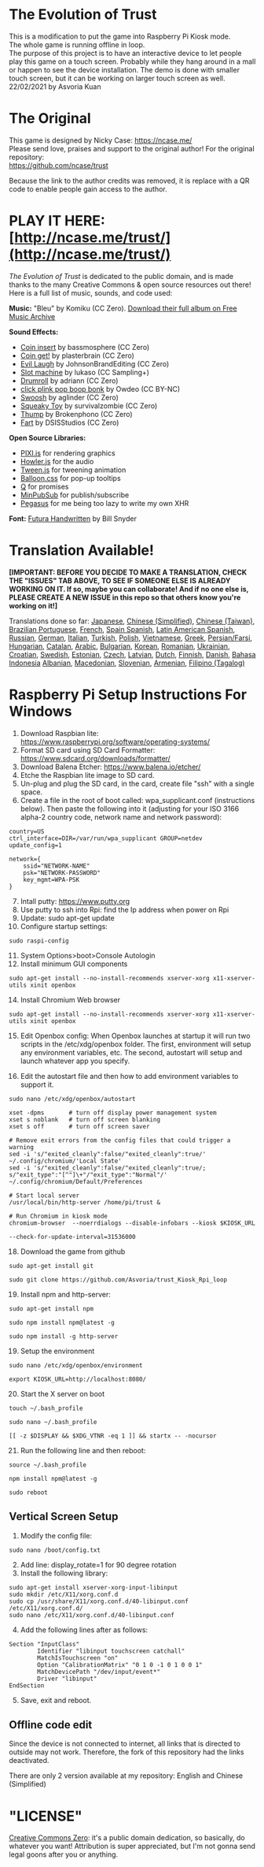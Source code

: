 # The Evolution of Trust

This is a modification to put the game into Raspberry Pi Kiosk mode.   
The whole game is running offline in loop.  
The purpose of this project is to have an interactive device to let people play this game on a touch screen. Probably while they hang around in a mall or happen to see the device installation. The demo is done with smaller touch screen, but it can be working on larger touch screen as well.  
22/02/2021 by Asvoria Kuan

# The Original
This game is designed by Nicky Case: https://ncase.me/  
Please send love, praises and support to the original author!
For the original repository:  
https://github.com/ncase/trust

Because the link to the author credits was removed, it is replace with a QR code to enable people gain access to the author.  


#	PLAY IT HERE: [http://ncase.me/trust/](http://ncase.me/trust/)

*The Evolution of Trust* is dedicated to the public domain, and is made thanks to the many Creative Commons & open source resources out there! Here is a full list of music, sounds, and code used:

**Music:** "Bleu" by Komiku (CC Zero). [Download their full album on Free Music Archive](http://freemusicarchive.org/music/Komiku/Its_time_for_adventure_/)

**Sound Effects:**

* [Coin insert](https://freesound.org/people/bassmosphere/sounds/384700/) by bassmosphere (CC Zero)
* [Coin get!](https://freesound.org/people/plasterbrain/sounds/242857/) by plasterbrain (CC Zero)
* [Evil Laugh](https://freesound.org/people/JohnsonBrandEditing/sounds/173933/) by JohnsonBrandEditing (CC Zero)
* [Slot machine](https://freesound.org/people/lukaso/sounds/69689/) by lukaso (CC Sampling+)
* [Drumroll](https://freesound.org/people/adriann/sounds/191718/) by adriann (CC Zero)
* [click plink pop boop bonk](https://freesound.org/people/Owdeo/sounds/116653/) by Owdeo (CC BY-NC)
* [Swoosh](https://freesound.org/people/aglinder/sounds/264468/) by aglinder (CC Zero)
* [Squeaky Toy](https://freesound.org/people/survivalzombie/sounds/240015/) by survivalzombie (CC Zero)
* [Thump](https://freesound.org/people/Brokenphono/sounds/344149/) by Brokenphono (CC Zero)
* [Fart](https://freesound.org/people/DSISStudios/sounds/241000/) by DSISStudios (CC Zero)

**Open Source Libraries:**

* [PIXI.js](http://www.pixijs.com/) for rendering graphics
* [Howler.js](https://howlerjs.com/) for the audio
* [Tween.js](http://www.createjs.com/tweenjs) for tweening animation
* [Balloon.css](https://kazzkiq.github.io/balloon.css/) for pop-up tooltips
* [Q](https://github.com/kriskowal/q/) for promises
* [MinPubSub](https://github.com/daniellmb/MinPubSub) for publish/subscribe
* [Pegasus](https://github.com/typicode/pegasus) for me being too lazy to write my own XHR

**Font:** [Futura Handwritten](http://www.dafont.com/futurahandwritten.font) by Bill Snyder

#	Translation Available!

**[IMPORTANT:
BEFORE YOU DECIDE TO MAKE A TRANSLATION, CHECK THE "ISSUES" TAB ABOVE,
TO SEE IF SOMEONE ELSE IS ALREADY WORKING ON IT.
If so, maybe you can collaborate!
And if no one else is, PLEASE CREATE A NEW ISSUE in this repo
so that others know you're working on it!]**

Translations done so far:
[Japanese](https://htlife.github.io/trust_jp/),
[Chinese (Simplified)](https://sekai.co/trust/),
[Chinese (Taiwan)](https://audreyt.github.io/trust-zh-TW/),
[Brazilian Portuguese](https://brunolemos.github.io/trust/),
[French](https://ayowel.github.io/trust/),
[Spain Spanish](https://ccamara.github.io/trust/),
[Latin American Spanish](https://maeriens.github.io/trust/),
[Russian](https://notdotteam.github.io/trust/),
[German](https://jkoelling.github.io/trust/),
[Italian](https://lvdt.github.io/trust/),
[Turkish](https://osaatcioglu.github.io/trust),
[Polish](https://sin.github.io/trust/),
[Vietnamese](https://nghiatt90.github.io/trust-vn/),
[Greek](https://lightspot21.github.io/trust/),
[Persian/Farsi](https://hamed.github.io/trust/),
[Hungarian](http://ncase.me/trust-hu/),
[Catalan](https://fbricart.github.io/trust/),
[Arabic](https://mudaraljundi.github.io/trust/),
[Bulgarian](http://ncase.me/trust-bg/),
[Korean](https://osori.github.io/trust-ko/),
[Romanian](https://enfactorial.github.io/trust/),
[Ukrainian](https://yaroslav-f.github.io/trust/),
[Croatian](http://www.varljiv.org/evolucija-povjerenja/index.html),
[Swedish](http://trust.alicedarner.se/),
[Estonian](http://ncase.me/trust-et/),
[Czech](https://nextghost.github.io/trust/),
[Latvian](https://reversedfate.github.io/trust/),
[Dutch](https://rayraz.github.io/trust/),
[Finnish](https://1luap.github.io/trust/),
[Danish](https://mok0.github.io/trust/),
[Bahasa Indonesia](https://chairulakmal.github.io/trust/)
[Albanian](https://kreshnik.github.io/trust/),
[Macedonian](https://stosto2.github.io/trust/),
[Slovenian](https://matejko124.github.io/trust/),
[Armenian](https://kamee.gitlab.io/trust/),
[Filipino (Tagalog)](https://tiwalaph.github.io/TiwalaPH/)

# Raspberry Pi Setup Instructions For Windows

1. Download Raspbian lite: https://www.raspberrypi.org/software/operating-systems/  
2. Format SD card using SD Card Formatter: https://www.sdcard.org/downloads/formatter/  
3. Download Balena Etcher: https://www.balena.io/etcher/
4. Etche the Raspbian lite image to SD card.
5. Un-plug and plug the SD card, in the card, create file "ssh" with a single space.
6. Create a file in the root of boot called: wpa_supplicant.conf (instructions below). Then paste the following into it (adjusting for your ISO 3166 alpha-2 country code, network name and network password):  
<pre><code>country=US
ctrl_interface=DIR=/var/run/wpa_supplicant GROUP=netdev
update_config=1

network={
    ssid="NETWORK-NAME"
    psk="NETWORK-PASSWORD"
    key_mgmt=WPA-PSK
}
</code></pre>  
7. Intall putty: https://www.putty.org
8. Use putty to ssh into Rpi: find the Ip address when power on Rpi
9. Update: sudo apt-get update  
10. Configure startup settings:  
<pre><code>sudo raspi-config</code></pre>  
11. System Options>boot>Console Autologin  
12. Install minimum GUI components  
<pre><code>sudo apt-get install --no-install-recommends xserver-xorg x11-xserver-utils xinit openbox</code></pre>  
14. Install Chromium Web browser  
<pre><code>sudo apt-get install --no-install-recommends xserver-xorg x11-xserver-utils xinit openbox</code></pre>  
15. Edit Openbox config: When Openbox launches at startup it will run two scripts in the /etc/xdg/openbox folder. The first, environment will setup any environment variables, etc. The second, autostart will setup and launch whatever app you specify.

16. Edit the autostart file and then how to add environment variables to support it.
<pre><code>sudo nano /etc/xdg/openbox/autostart</code></pre>  
<pre><code>xset -dpms       # turn off display power management system
xset s noblank   # turn off screen blanking
xset s off       # turn off screen saver

# Remove exit errors from the config files that could trigger a warning
sed -i 's/"exited_cleanly":false/"exited_cleanly":true/' ~/.config/chromium/'Local State'
sed -i 's/"exited_cleanly":false/"exited_cleanly":true/; s/"exit_type":"[^"]\+"/"exit_type":"Normal"/' ~/.config/chromium/Default/Preferences

# Start local server
/usr/local/bin/http-server /home/pi/trust &

# Run Chromium in kiosk mode
chromium-browser  --noerrdialogs --disable-infobars --kiosk $KIOSK_URL

--check-for-update-interval=31536000
</code></pre>  
18. Download the game from github  
<pre><code>sudo apt-get install git</code></pre>  
<pre><code>sudo git clone https://github.com/Asvoria/trust_Kiosk_Rpi_loop</code></pre>  
19. Install npm and http-server: 
<pre><code>sudo apt-get install npm</code></pre>  
<pre><code>sudo npm install npm@latest -g</code></pre>  
<pre><code>sudo npm install -g http-server</code></pre>  
19. Setup the environment  
<pre><code>sudo nano /etc/xdg/openbox/environment</code></pre>  
<pre><code>export KIOSK_URL=http://localhost:8080/</code></pre>  
20. Start the X server on boot  
<pre><code>touch ~/.bash_profile</code></pre> 
<pre><code>sudo nano ~/.bash_profile</code></pre> 
<pre><code>[[ -z $DISPLAY && $XDG_VTNR -eq 1 ]] && startx -- -nocursor</code></pre>  
21. Run the following line and then reboot:    
<pre><code>source ~/.bash_profile</code></pre> 
<pre><code>npm install npm@latest -g</code></pre>  
<pre><code>sudo reboot</code></pre>  

## Vertical Screen Setup  
1. Modify the config file:
<pre><code>sudo nano /boot/config.txt</code></pre>  
2. Add line: display_rotate=1 for 90 degree rotation
3. Install the following library:
<pre><code>sudo apt-get install xserver-xorg-input-libinput
sudo mkdir /etc/X11/xorg.conf.d
sudo cp /usr/share/X11/xorg.conf.d/40-libinput.conf /etc/X11/xorg.conf.d/
sudo nano /etc/X11/xorg.conf.d/40-libinput.conf</code></pre>  
4. Add the following lines after as follows:
<pre><code>Section "InputClass"
        Identifier "libinput touchscreen catchall"
        MatchIsTouchscreen "on"
        Option "CalibrationMatrix" "0 1 0 -1 0 1 0 0 1"
        MatchDevicePath "/dev/input/event*"
        Driver "libinput"
EndSection</code></pre>  
5. Save, exit and reboot.  




## Offline code edit
Since the device is not connected to internet, all links that is directed to outside may not work. Therefore, the fork of this repository had the links deactivated.  

There are only 2 version available at my repository: English and Chinese (Simplified)


#	"LICENSE"

[Creative Commons Zero](https://github.com/ncase/trust/blob/gh-pages/LICENSE): it's a public domain dedication, so basically, do whatever you want! Attribution is super appreciated, but I'm not gonna send legal goons after you or anything.
